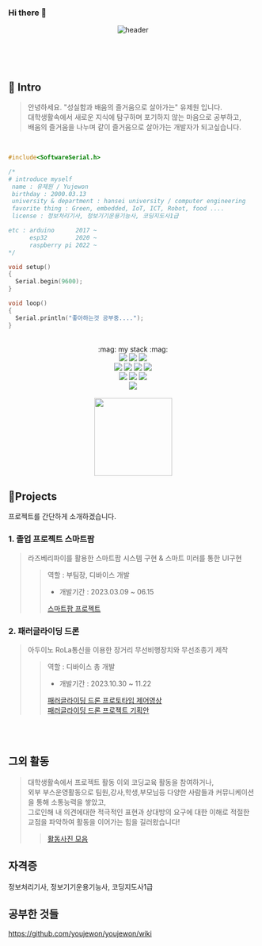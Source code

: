 <!--
**youjewon/youjewon** is a ✨ _special_ ✨ repository because its `README.md` (this file) appears on your GitHub profile.

Here are some ideas to get you started:

- 🔭 I’m currently working on ...
- 🌱 I’m currently learning ...
- 👯 I’m looking to collaborate on ...
- 🤔 I’m looking for help with ...
- 💬 Ask me about ...
- 📫 How to reach me: ...
- 😄 Pronouns: ...
- ⚡ Fun fact: ...
-->

### Hi there 👋
<div align = "center">

  ![header](https://capsule-render.vercel.app/api?&height=150&type=Cylinder&color=000000&text=welcome!&fontColor=1CD649&animation=blinking&stroke=000000)

  <br><br><br>
</div>

<h2>👋 Intro </h2>

> 안녕하세요. "성실함과 배움의 즐거움으로 살아가는" 유제원 입니다. <br>
 대학생활속에서 새로운 지식에 탐구하며 포기하지 않는 마음으로 공부하고, <br>
 배움의 즐거움을 나누며 같이 즐거움으로 살아가는 개발자가 되고싶습니다.


<br>

``` c++
#include<SoftwareSerial.h>

/*
# introduce myself
 name : 유제원 / Yujewon
 birthday : 2000.03.13
 university & department : hansei university / computer engineering
 favorite thing : Green, embedded, IoT, ICT, Robot, food ....
 license : 정보처리기사, 정보기기운용기능사, 코딩지도사1급

etc : arduino      2017 ~
      esp32        2020 ~ 
      raspberry pi 2022 ~ 
*/

void setup()
{
  Serial.begin(9600);
}

void loop()
{
  Serial.println("좋아하는것 공부중....");
}

```


<div align = "center">
<br>
:mag: my stack :mag:
<br>
<img src="https://img.shields.io/badge/Arduino-00878F?style=for-the-badge&logo=arduino&logoColor=black">
<img src="https://img.shields.io/badge/ESP32-E7352C?style=for-the-badge&logo=espressif&logoColor=black">
<img src="https://img.shields.io/badge/Raspberrypi-A22846?style=for-the-badge&logo=raspberrypi&logoColor=black">
<br>
<img src="https://img.shields.io/badge/C-A8B9CC?style=for-the-badge&logo=c&logoColor=black">
<img src="https://img.shields.io/badge/C++-00599C?style=for-the-badge&logo=cplusplus&logoColor=black">
<img src="https://img.shields.io/badge/python-3776AB?style=for-the-badge&logo=python&logoColor=black">
<img src="https://img.shields.io/badge/OpenCV-5C3EE8?style=for-the-badge&logo=OpenCV&logoColor=black">
<br>
<img src="https://img.shields.io/badge/oracle-F80000?style=for-the-badge&logo=oracle&logoColor=white"> 
<img src="https://img.shields.io/badge/mysql-4479A1?style=for-the-badge&logo=mysql&logoColor=white">
<img src="https://img.shields.io/badge/NodeRed-8F0000?style=for-the-badge&logo=Node-Red&logoColor=white">  
<br>
<img src="https://img.shields.io/badge/amazonaws-232F3E?style=for-the-badge&logo=amazonwebservices&logoColor=white"> 
  
<br>
<br>

<a href="https://solved.ac/youjewon0313">
    <img src="http://mazassumnida.wtf/api/v2/generate_badge?boj=youjewon0313" height="157px" />
</a>

</div>





<h2>📝Projects</h2>

 프로젝트를 간단하게 소개하겠습니다.

<h3> 1. 졸업 프로젝트 스마트팜 </h3> 

> 라즈베리파이를 활용한 스마트팜 시스템 구현 & 스마트 미러를 통한 UI구현
>> 역할 : 부팀장, 디바이스 개발 <br>
>> - 개발기간 : 2023.03.09 ~ 06.15 <br>
>>
>> [스마트팜 프로젝트](https://github.com/Marvic1130/AI_SmartFarms)

<h3> 2. 패러글라이딩 드론 </h3> 

> 아두이노 RoLa통신을 이용한 장거리 무선비행장치와 무선조종기 제작
>> 역할 : 디바이스 총 개발 <br>
>> - 개발기간 : 2023.10.30 ~ 11.22 <br>
>>
>> [패러글라이딩 드론 프로토타입 제어영상](https://github.com/youjewon/embedded-study/issues/1) <br>
>> [패러글라이딩 드론 프로젝트 기획안](https://github.com/youjewon/embedded-study/wiki/Arduino-%EC%8B%AC%ED%99%94)

<br><br>

<h2> 그외 활동 </h2>

> 대학생활속에서 프로젝트 활동 이외 코딩교육 활동을 참여하거나, <br> 외부 부스운영활동으로 팀원,강사,학생,부모님등 다양한 사람들과 커뮤니케이션을 통해 소통능력을 쌓았고, <br>
  그로인해 내 의견에대한 적극적인 표현과 상대방의 요구에 대한 이해로 적절한 교점을 파악하여 활동을 이어가는 힘을 길러왔습니다!
>> [활동사진 모음](https://github.com/youjewon/embedded-study/wiki/%ED%94%84%EB%A1%9C%EC%A0%9D%ED%8A%B8-%EC%82%AC%EC%A7%84)
>>
## 자격증
정보처리기사, 정보기기운용기능사, 코딩지도사1급

## 공부한 것들

https://github.com/youjewon/youjewon/wiki
